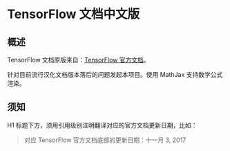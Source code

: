 # TensorFlow 文档中文版

## 概述

TensorFlow 文档原版来自：[TensorFlow 官方文档](https://www.tensorflow.org)。

针对目前流行汉化文档版本落后的问题发起本项目。使用 MathJax 支持数学公式渲染。

## 须知

H1 标题下方，须用引用级别注明翻译对应的官方文档更新日期，比如：

> 对应 TensorFlow 官方文档底部的更新日期：十一月 3, 2017
